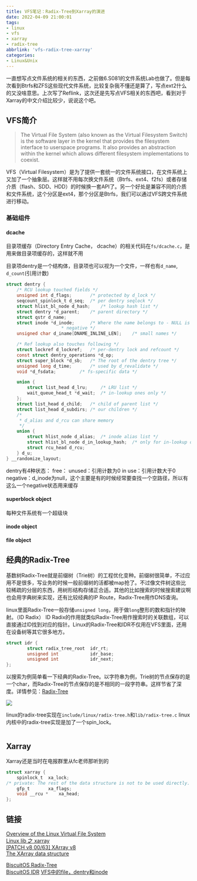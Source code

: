 ```yaml
---
title: VFS笔记：Radix-Tree到Xarray的演进
date: 2022-04-09 21:00:01
tags:
- linux
- vfs
- xarray
- radix-tree
abbrlink: 'vfs-radix-tree-xarray'
categories:
- Linux&Unix
---
```

一直想写点文件系统的相关的东西，之前做6.S081的文件系统Lab也做了。但是每次看到Btrfs和ZFS这些现代文件系统，比较复杂我不懂还是算了，写点ext2什么的又没啥意思。上次写了Reflink，这次还是先写点VFS相关的东西吧，看到对于Xarray的中文介绍比较少，说说这个吧。
<!-- more -->

## VFS简介

>The Virtual File System (also known as the Virtual Filesystem Switch) is the software layer in the kernel that provides the filesystem interface to userspace programs. It also provides an abstraction within the kernel which allows different filesystem implementations to coexist.

VFS（Virtual Filesystem）是为了提供一套统一的文件系统接口，在文件系统上又加了一个抽象层。这样就不用每次换文件系统（Btrfs、ext4、f2fs）或者存储介质（flash、SDD、HDD）的时候换一套API了。另一个好处是兼容不同的介质和文件系统，这个分区是ext4，那个分区是Btrfs，我们可以通过VFS跨文件系统进行移动。

### 基础组件

####  dcache

目录项缓存（Directory Entry Cache， dcache）的相关代码在`fs/dcache.c`，是用来做目录项缓存的，这样就不用

目录项dentry是一个结构体，目录项也可以视为一个文件，一样也有`d_name`, `d_count`(引用计数)

```c
struct dentry {
	/* RCU lookup touched fields */
	unsigned int d_flags;		/* protected by d_lock */
	seqcount_spinlock_t d_seq;	/* per dentry seqlock */
	struct hlist_bl_node d_hash;	/* lookup hash list */
	struct dentry *d_parent;	/* parent directory */
	struct qstr d_name;
	struct inode *d_inode;		/* Where the name belongs to - NULL is
					 * negative */
	unsigned char d_iname[DNAME_INLINE_LEN];	/* small names */

	/* Ref lookup also touches following */
	struct lockref d_lockref;	/* per-dentry lock and refcount */
	const struct dentry_operations *d_op;
	struct super_block *d_sb;	/* The root of the dentry tree */
	unsigned long d_time;		/* used by d_revalidate */
	void *d_fsdata;			/* fs-specific data */

	union {
		struct list_head d_lru;		/* LRU list */
		wait_queue_head_t *d_wait;	/* in-lookup ones only */
	};
	struct list_head d_child;	/* child of parent list */
	struct list_head d_subdirs;	/* our children */
	/*
	 * d_alias and d_rcu can share memory
	 */
	union {
		struct hlist_node d_alias;	/* inode alias list */
		struct hlist_bl_node d_in_lookup_hash;	/* only for in-lookup ones */
	 	struct rcu_head d_rcu;
	} d_u;
} __randomize_layout;
```

dentry有4种状态：
free： 
unused：引用计数为0
in use：引用计数大于0
negative：d_inode为null，这个主要是有的时候经常要查找一个空路径，所以有这么一个negative状态用来缓存

#### superblock object

每种文件系统有一个超级块

#### inode object

#### file object



## 经典的Radix-Tree

基数树Radix-Tree就是前缀树（Trie树）的工程优化变种。前缀树很简单，不过应用不是很多，写业务的时候一般前缀树的活都被map抢了。不过像文件树这些比较稀疏的分层的东西，用树形结构存储正合适。其他的比如搜索的时候搜索建议啊也会用字典树来实现，还有比较经典的IP Route，Radix-Tree用作DNS查询。

linux里面Radix-Tree一般存储`unsigned long`，用于做`long`整形的数和指针的映射。（ID Radix）
ID Radix的作用就类似Radix-Tree用作搜索时的关联数组，可以直接通过ID找到对应的指针。Linux的Radix-Tree和IDR不仅用在VFS里面，还用在设备树等其它很多地方。

```c
struct idr {
        struct radix_tree_root  idr_rt;
        unsigned int            idr_base;
        unsigned int            idr_next;
};
```

以搜索为例简单看一下经典的Radix-Tree。以字符串为例，Trie树的节点保存的是一个char，而Radix-Tree的节点保存的是不相同的一段字符串。这样节省了深度。详情参见：[Radix-Tree](https://en.wikipedia.org/wiki/Radix_tree)  

![](https://upload.wikimedia.org/wikipedia/commons/a/ae/Patricia_trie.svg)


linux的radix-tree实现在`include/linux/radix-tree.h`和`lib/radix-tree.c`
linux内核中的radix-tree实现是加了一个spin_lock。

```c

```


## Xarray

Xarray还是当时在电报群里从fc老师那听到的


```c
struct xarray {
	spinlock_t	xa_lock;
/* private: The rest of the data structure is not to be used directly. */
	gfp_t		xa_flags;
	void __rcu *	xa_head;
};
```


## 链接

[Overview of the Linux Virtual File System](https://www.kernel.org/doc/html/latest/filesystems/vfs.html)  
[Linux lib 之 xarray](https://wushifublog.com/2021/04/16/Linux-lib-%E4%B9%8B-xarray/)   
[[PATCH v8 00/63] XArray v8](https://lkml.iu.edu/hypermail/linux/kernel/1803.0/05298.html)  
[The XArray data structure](https://lwn.net/Articles/745073/) 

[BiscuitOS Radix-Tree](https://biscuitos.github.io/blog/RADIX-TREE/)  
[BiscuitOS IDR](https://biscuitos.github.io/blog/IDR/)
[VFS中的file，dentry和inode](https://bean-li.github.io/vfs-inode-dentry/)  